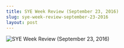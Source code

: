 ```yaml
---
title: SYE Week Review (September 23, 2016)
slug: sye-week-review-september-23-2016
layout: post
---
```


![SYE Week Review (September 23, 2016)](/media_root/file_archive/Shine_your_eye_weekly_review_Sept_23_1.png "SYE Week Review (September 23, 2016)")
